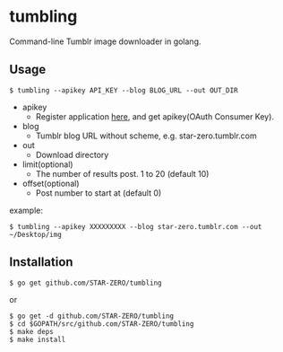# tumbling

Command-line Tumblr image downloader in golang.

## Usage

```
$ tumbling --apikey API_KEY --blog BLOG_URL --out OUT_DIR
```

* apikey
	* Register application [here](https://www.tumblr.com/oauth/apps), and get apikey(OAuth Consumer Key).
* blog
	* Tumblr blog URL without scheme, e.g. star-zero.tumblr.com
* out
	* Download directory
* limit(optional)
	* The number of results post. 1 to 20 (default 10)
* offset(optional)
	* Post number to start at (default 0)

example:

```
$ tumbling --apikey XXXXXXXXX --blog star-zero.tumblr.com --out ~/Desktop/img
```

## Installation

```
$ go get github.com/STAR-ZERO/tumbling
```

or

```
$ go get -d github.com/STAR-ZERO/tumbling
$ cd $GOPATH/src/github.com/STAR-ZERO/tumbling
$ make deps
$ make install
```

